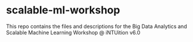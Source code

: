 # scalable-ml-workshop
This repo contains the files and descriptions for the Big Data Analytics and Scalable Machine Learning Workshop @ iNTUition v6.0 
